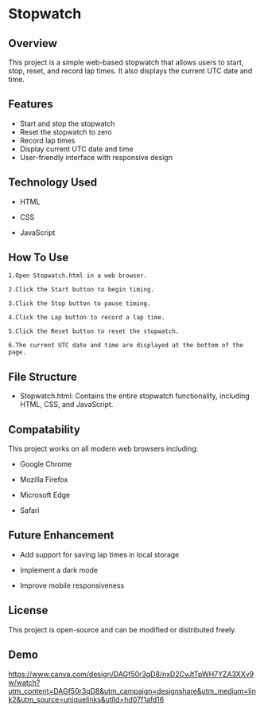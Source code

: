 
# Stopwatch








## Overview
This project is a simple web-based stopwatch that allows users to start, stop, reset, and record lap times. It also displays the current UTC date and time.
## Features

- Start and stop the stopwatch
- Reset the stopwatch to zero
- Record lap times
- Display current UTC date and time
- User-friendly interface with responsive design


## Technology Used

- HTML

- CSS

- JavaScript
## How To Use
    1.Open Stopwatch.html in a web browser.

    2.Click the Start button to begin timing.

    3.Click the Stop button to pause timing.

    4.Click the Lap button to record a lap time.

    5.Click the Reset button to reset the stopwatch.

    6.The current UTC date and time are displayed at the bottom of the page.
## File Structure
- Stopwatch.html: Contains the entire stopwatch functionality, including HTML, CSS, and JavaScript.
## Compatability
This project works on all modern web browsers including:

- Google Chrome

- Mozilla Firefox

- Microsoft Edge

- Safari
## Future Enhancement
- Add support for saving lap times in local storage

- Implement a dark mode

- Improve mobile responsiveness
## License

This project is open-source and can be modified or distributed freely.
## Demo

https://www.canva.com/design/DAGf50r3qD8/nxD2CvJtTpWH7YZA3XXv9w/watch?utm_content=DAGf50r3qD8&utm_campaign=designshare&utm_medium=link2&utm_source=uniquelinks&utlId=hd07f1afd16

